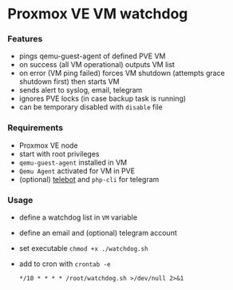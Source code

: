 # Proxmox VE VM watchdog

### Features

* pings qemu-guest-agent of defined PVE VM
* on success (all VM operational) outputs VM list
* on error (VM ping failed) forces VM shutdown (attempts grace shutdown first) then starts VM
* sends alert to syslog, email, telegram
* ignores PVE locks (in case backup task is running)
* can be temporary disabled with `disable` file

### Requirements

* Proxmox VE node
* start with root privileges
* `qemu-guest-agent` installed in VM
* `Qemu Agent` activated for VM in PVE
* (optional) [telebot](https://github.com/dmitriypavlov/telebot) and `php-cli` for telegram

### Usage

* define a watchdog list in `VM` variable
* define an email and (optional) telegram account
* set executable `chmod +x ./watchdog.sh`
* add to cron with `crontab -e`

	`*/10 * * * * /root/watchdog.sh >/dev/null 2>&1`
